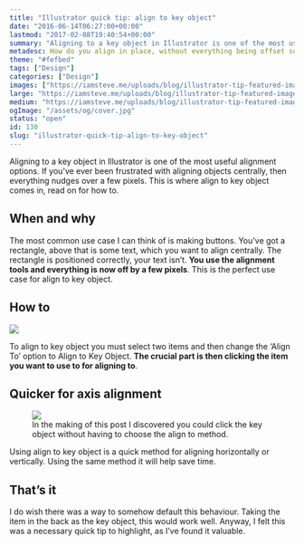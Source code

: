 ```yaml
---
title: "Illustrator quick tip: align to key object"
date: "2016-06-14T06:27:00+00:00"
lastmod: "2017-02-08T19:40:54+00:00"
summary: "Aligning to a key object in Illustrator is one of the most useful alignment options. If you’ve ever been frustrated with aligning objects centrally, then everything nudges over a few pixels. This is where align to key object comes in, read on for how to."
metadesc: How do you align in place, without everything being offset some pixel amount. Illustrator's align to key object solves this."
theme: "#fefbed"
tags: ["Design"]
categories: ["Design"]
images: ["https://iamsteve.me/uploads/blog/illustrator-tip-featured-image%402x.png"]
large: "https://iamsteve.me/uploads/blog/illustrator-tip-featured-image%402x.png"
medium: "https://iamsteve.me/uploads/blog/illustrator-tip-featured-image-medium%402x.png"
ogImage: "/assets/og/cover.jpg"
status: "open"
id: 130
slug: "illustrator-quick-tip-align-to-key-object"
---
```


Aligning to a key object in Illustrator is one of the most useful alignment options. If you’ve ever been frustrated with aligning objects centrally, then everything nudges over a few pixels. This is where align to key object comes in, read on for how to.

## When and why
The most common use case I can think of is making buttons. You’ve got a rectangle, above that is some text, which you want to align centrally. The rectangle is positioned correctly, your text isn’t. **You use the alignment tools and everything is now off by a few pixels**. This is the perfect use case for align to key object.

## How to
<img src="/static/images/blog/align-button.gif">

To align to key object you must select two items and then change the ‘Align To’ option to Align to Key Object. **The crucial part is then clicking the item you want to use to for aligning to**.

## Quicker for axis alignment

<figure><img src="/static/images/blog/align-axis.gif"><figcaption>In the making of this post I discovered you could click the key object without having to choose the align to method.</figcaption></figure>

Using align to key object is a quick method for aligning horizontally or vertically. Using the same method it will help save time.

## That’s it
I do wish there was a way to somehow default this behaviour. Taking the item in the back as the key object, this would work well. Anyway, I felt this was a necessary quick tip to highlight, as I’ve found it valuable.